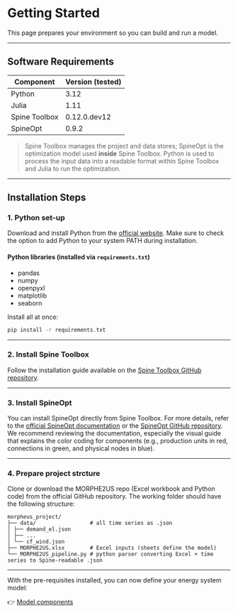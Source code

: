 # Getting Started

This page prepares your environment so you can build and run a model.  

---

## Software Requirements

| Component     | Version (tested)          |
|---------------|---------------------------|
| Python        | 3.12                      |
| Julia         | 1.11                      |
| Spine Toolbox | 0.12.0.dev12              |
| SpineOpt      | 0.9.2                     |

> Spine Toolbox manages the project and data stores; SpineOpt is the optimization model used **inside** Spine Toolbox. Python is used to process the input data into a readable format within Spine Toolbox and Julia to run the optimization.

---

## Installation Steps

### 1. Python set-up

Download and install Python from the [official website](https://www.python.org/downloads/).
Make sure to check the option to add Python to your system PATH during installation.

#### Python libraries (installed via `requirements.txt`)
- pandas
- numpy
- openpyxl
- matplotlib
- seaborn

Install all at once:

```bash
pip install -r requirements.txt
```

---

### 2. Install Spine Toolbox

Follow the installation guide available on the [Spine Toolbox GitHub repository](https://github.com/spine-tools/Spine-Toolbox).

---

### 3. Install SpineOpt

You can install SpineOpt directly from Spine Toolbox.
For more details, refer to the [official SpineOpt documentation](https://spine-toolbox.readthedocs.io/en/stable/how_to_run_spineopt.html) or the [SpineOpt GitHub repository](https://github.com/spine-tools/SpineOpt.jl).
We recommend reviewing the documentation, especially the visual guide that explains the color coding for components (e.g., production units in red, connections in green, and physical nodes in blue).

---

### 4. Prepare project strcture

Clone or download the MORPHE2US repo (Excel workbook and Python code) from the official GitHub repository. The working folder should have the following structure:
```
morpheus_project/
├── data/                 # all time series as .json
│ ├── demand_el.json
│ ├── ...
│ └── cf_wind.json
├── MORPHE2US.xlsx        # Excel inputs (sheets define the model)
└── MORPHE2US_pipeline.py # python parser converting Excel + time series to Spine-readable .json
```

---

With the pre-requisites installed, you can now define your energy system model:

👉 [Model components](3_model_components.md)
